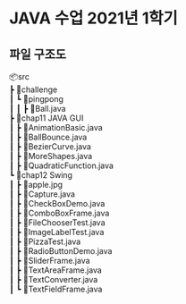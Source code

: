 # JAVA 수업 2021년 1학기

## 파일 구조도

📦src  
 ┣ 📂challenge  
 ┃ ┗ 📂pingpong  
 ┃ ┃ ┣ 📜Ball.java  
 ┣ 📂chap11 JAVA GUI  
 ┃ ┣ 📜AnimationBasic.java  
 ┃ ┣ 📜BallBounce.java  
 ┃ ┣ 📜BezierCurve.java  
 ┃ ┣ 📜MoreShapes.java  
 ┃ ┣ 📜QuadraticFunction.java  
 ┗ 📂chap12 Swing  
 ┃ ┣ 📜apple.jpg  
 ┃ ┣ 📜Capture.java  
 ┃ ┣ 📜CheckBoxDemo.java  
 ┃ ┣ 📜ComboBoxFrame.java  
 ┃ ┣ 📜FileChooserTest.java  
 ┃ ┣ 📜ImageLabelTest.java  
 ┃ ┣ 📜PizzaTest.java  
 ┃ ┣ 📜RadioButtonDemo.java  
 ┃ ┣ 📜SliderFrame.java  
 ┃ ┣ 📜TextAreaFrame.java  
 ┃ ┣ 📜TextConverter.java  
 ┃ ┗ 📜TextFieldFrame.java

